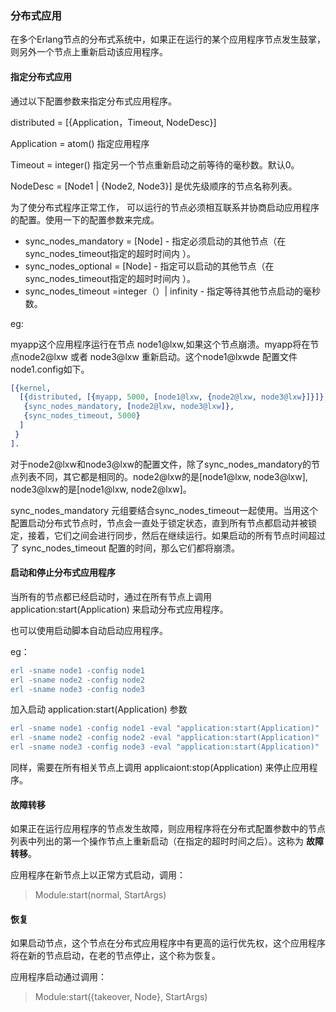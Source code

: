 ### 分布式应用



在多个Erlang节点的分布式系统中，如果正在运行的某个应用程序节点发生鼓掌，则另外一个节点上重新启动该应用程序。



#### 指定分布式应用



通过以下配置参数来指定分布式应用程序。

distributed = [{Application，Timeout, NodeDesc}]

Application = atom()  指定应用程序

Timeout = integer()  指定另一个节点重新启动之前等待的毫秒数。默认0。

NodeDesc = [Node1 | {Node2, Node3}]  是优先级顺序的节点名称列表。



为了使分布式程序正常工作， 可以运行的节点必须相互联系并协商启动应用程序的配置。使用一下的配置参数来完成。



- sync_nodes_mandatory = [Node] - 指定必须启动的其他节点（在sync_nodes_timeout指定的超时时间内 ）。
- sync_nodes_optional = [Node] - 指定可以启动的其他节点（在sync_nodes_timeout指定的超时时间内 ）。
- sync_nodes_timeout =integer（）| infinity - 指定等待其他节点启动的毫秒数。



eg:

myapp这个应用程序运行在节点 node1@lxw,如果这个节点崩溃。myapp将在节点node2@lxw 或者 node3@lxw 重新启动。这个node1@lxwde 配置文件 node1.config如下。  

```erlang
[{kernel,
  [{distributed, [{myapp, 5000, [node1@lxw, {node2@lxw, node3@lxw}]}]},
   {sync_nodes_mandatory, [node2@lxw, node3@lxw]},
   {sync_nodes_timeout, 5000}
  ]
 }
].
```

对于node2@lxw和node3@lxw的配置文件，除了sync_nodes_mandatory的节点列表不同，其它都是相同的。node2@lxw的是[node1@lxw, node3@lxw], node3@lxw的是[node1@lxw, node2@lxw]。



sync_nodes_mandatory 元组要结合sync_nodes_timeout一起使用。当用这个配置启动分布式节点时，节点会一直处于锁定状态，直到所有节点都启动并被锁定，接着，它们之间会进行同步，然后在继续运行。如果启动的所有节点时间超过了 sync_nodes_timeout 配置的时间，那么它们都将崩溃。



#### 启动和停止分布式应用程序



当所有的节点都已经启动时，通过在所有节点上调用 application:start(Application) 来启动分布式应用程序。



也可以使用启动脚本自动启动应用程序。 



eg：

```erlang
erl -sname node1 -config node1
erl -sname node2 -config node2
erl -sname node3 -config node3
```



加入启动 application:start(Application) 参数



```erlang
erl -sname node1 -config node1 -eval "application:start(Application)"
erl -sname node2 -config node2 -eval "application:start(Application)"
erl -sname node3 -config node3 -eval "application:start(Application)"
```



同样，需要在所有相关节点上调用 applicaiont:stop(Application) 来停止应用程序。



#### 故障转移



如果正在运行应用程序的节点发生故障，则应用程序将在分布式配置参数中的节点列表中列出的第一个操作节点上重新启动（在指定的超时时间之后）。这称为 **故障转移**。



应用程序在新节点上以正常方式启动，调用：

> Module:start(normal, StartArgs)



#### 恢复

如果启动节点，这个节点在分布式应用程序中有更高的运行优先权，这个应用程序将在新的节点启动，在老的节点停止，这个称为恢复。



应用程序启动通过调用：

> Module:start({takeover, Node}, StartArgs)



